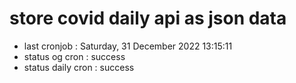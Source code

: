 # store covid daily api as json data

- last cronjob : Saturday, 31 December 2022 13:15:11
- status og cron : success
- status daily cron : success
      
      